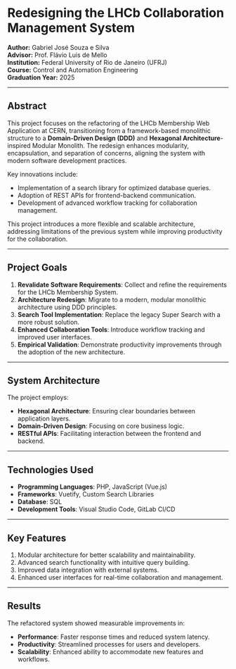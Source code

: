 # Redesigning the LHCb Collaboration Management System

**Author:** Gabriel José Souza e Silva  
**Advisor:** Prof. Flávio Luis de Mello  
**Institution:** Federal University of Rio de Janeiro (UFRJ)  
**Course:** Control and Automation Engineering  
**Graduation Year:** 2025

---

## Abstract

This project focuses on the refactoring of the LHCb Membership Web Application at CERN, transitioning from a framework-based monolithic structure to a **Domain-Driven Design (DDD)** and **Hexagonal Architecture**-inspired Modular Monolith. The redesign enhances modularity, encapsulation, and separation of concerns, aligning the system with modern software development practices.

Key innovations include:
- Implementation of a search library for optimized database queries.
- Adoption of REST APIs for frontend-backend communication.
- Development of advanced workflow tracking for collaboration management.

This project introduces a more flexible and scalable architecture, addressing limitations of the previous system while improving productivity for the collaboration.

---

## Project Goals

1. **Revalidate Software Requirements**: Collect and refine the requirements for the LHCb Membership System.
2. **Architecture Redesign**: Migrate to a modern, modular monolithic architecture using DDD principles.
3. **Search Tool Implementation**: Replace the legacy Super Search with a more robust solution.
4. **Enhanced Collaboration Tools**: Introduce workflow tracking and improved user interfaces.
5. **Empirical Validation**: Demonstrate productivity improvements through the adoption of the new architecture.

---

## System Architecture

The project employs:
- **Hexagonal Architecture**: Ensuring clear boundaries between application layers.
- **Domain-Driven Design**: Focusing on core business logic.
- **RESTful APIs**: Facilitating interaction between the frontend and backend.

---

## Technologies Used

- **Programming Languages**: PHP, JavaScript (Vue.js)
- **Frameworks**: Vuetify, Custom Search Libraries
- **Database**: SQL
- **Development Tools**: Visual Studio Code, GitLab CI/CD

---

## Key Features

1. Modular architecture for better scalability and maintainability.
2. Advanced search functionality with intuitive query building.
3. Improved data integration with external systems.
4. Enhanced user interfaces for real-time collaboration and management.

---

## Results

The refactored system showed measurable improvements in:
- **Performance**: Faster response times and reduced system latency.
- **Productivity**: Streamlined processes for users and developers.
- **Scalability**: Enhanced ability to accommodate new features and workflows.

